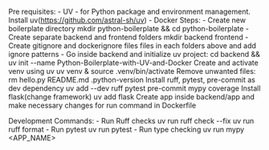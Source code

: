 Pre requisites:
    - UV - for Python package and environment management.
        Install uv(https://github.com/astral-sh/uv)
    - Docker
Steps:
    - Create new boilerplate directory
        mkdir python-boilerplate && cd python-boilerplate
    - Create separate backend and frontend folders
        mkdir backend frontend
    - Create gitignore and dockerignore files files in each folders above and add ignore patterns
    - Go inside backend and initialize uv project:
        cd backend && uv init --name Python-Boilerplate-with-UV-and-Docker
    Create and activate venv using uv
        uv venv & source .venv/bin/activate
    Remove unwanted files:
        rm hello.py README.md .python-version
    Install ruff, pytest, pre-commit as dev dependency
        uv add --dev ruff pytest pre-commit mypy coverage
    Install flask(change framework)
        uv add flask
    Create app inside backend/app and make necessary changes for run command in Dockerfile

Development Commands:
    - Run Ruff checks
        uv run ruff check --fix
        uv run ruff format
    - Run pytest
        uv run pytest
    - Run type checking
        uv run mypy <APP_NAME>
